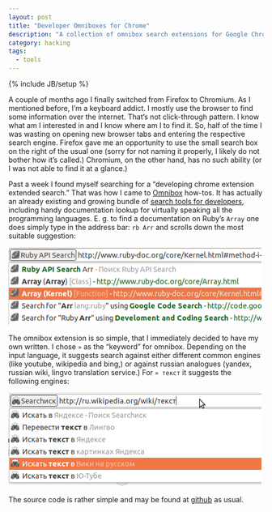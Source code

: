 ```yaml
---
layout: post
title: "Developer Omniboxes for Chrome"
description: "A collection of omnibox search extensions for Google Chrome™, for searching API reference documentation for a number of different languages and libraries."
category: hacking
tags:
  - tools
---
```

{% include JB/setup %}

A couple of months ago I finally switched from Firefox to Chromium. As I mentioned before, I’m a keyboard addict. I mostly use the browser
to find some information over the internet. That’s not click-through pattern. I know what am I interested in and I know where am I to find it.
So, half of the time I was wasting on opening new browser tabs and entering the respective search engine. Firefox gave me an opportunity
to use the small search box on the right of the usual one (sorry for not naming it properly, I likely do not bother how it’s called.)
Chromium, on the other hand, has no such ability (or I was not able to find it at a glance.)

Past a week I found myself searching for a “developing chrome extension extended search.” That was how I came to
[Omnibox](http://developer.chrome.com/extensions/omnibox.html) how-tos. It has actually an already existing and growing bundle of
[search tools for developers](https://code.google.com/p/developer-omniboxes-for-chrome/), including handy documentation lookup for
virtually speaking all the programming languages. E. g. to find a documentation on Ruby’s `Array` one does simply type in the
address bar: `rb Arr` and scrolls down the most suitable suggestion:

![Search against Ruby documentation](/img/omnibox-ruby.png)

The omnibox extension is so simple, that I immediately decided to have my own written. I chose `»` as the “keyword” for omnibox.
Depending on the input language, it suggests search against either different common engines (like youtube, wikipedia and bing,) or
against russian analogues (yandex, russian wiki, lingvo translation service.) For `» текст` it suggests the following engines:

![Search against Russian engines](/img/omnibox-lingvo.png)

The source code is rather simple and may be found at [github](https://github.com/mudasobwa/searchisk) as usual.

